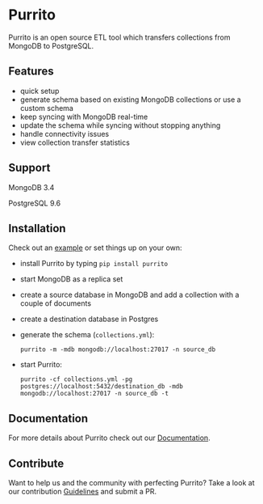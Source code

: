 # Purrito

Purrito is an open source ETL tool which transfers collections from MongoDB to PostgreSQL.

## Features

- quick setup
- generate schema based on existing MongoDB collections or use a custom schema
- keep syncing with MongoDB real-time 
- update the schema while syncing without stopping anything
- handle connectivity issues
- view collection transfer statistics

## Support

MongoDB 3.4

PostgreSQL 9.6

## Installation

Check out an [example]() or set things up on your own:

- install Purrito by typing `pip install purrito`
- start MongoDB as a replica set
- create a source database in MongoDB and add a collection with a couple of documents
- create a destination database in Postgres
- generate the schema (`collections.yml`): 

  `purrito -m -mdb mongodb://localhost:27017 -n source_db`
- start Purrito:

  `purrito -cf collections.yml -pg postgres://localhost:5432/destination_db -mdb mongodb://localhost:27017 -n source_db -t`


## Documentation

For more details about Purrito check out our [Documentation](https://boosterfuels.github.io/purr/docs).


## Contribute

Want to help us and the community with perfecting Purrito? Take a look at our contribution [Guidelines](https://boosterfuels.github.io/purr/docs#contribute) and submit a PR.